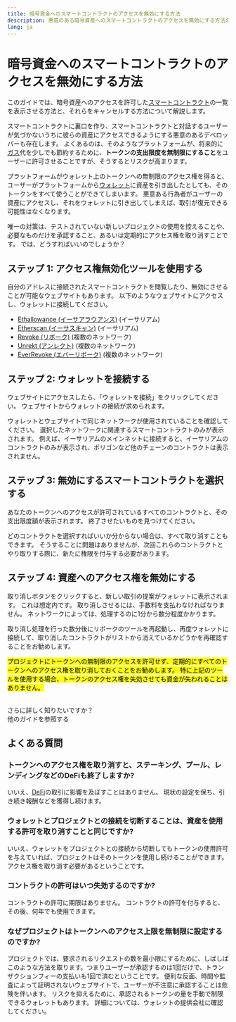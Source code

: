 ```yaml
---
title: 暗号資金へのスマートコントラクトのアクセスを無効にする方法
description: 悪意のある暗号資産へのスマートコントラクトのアクセスを無効にする方法の解説
lang: ja
---
```


# 暗号資金へのスマートコントラクトのアクセスを無効にする方法

このガイドでは、暗号資産へのアクセスを許可した[スマートコントラクト](/glossary/#smart-contract)の一覧を表示させる方法と、それらをキャンセルする方法について解説します。

スマートコントラクトに裏口を作り、スマートコントラクトと対話するユーザーが気づかないうちに彼らの資産にアクセスできるようにする悪意のあるデベロッパーも存在します。 よくあるのは、そのようなプラットフォームが、将来的に[ガス](/glossary/#gas)代を少しでも節約するために、**トークンの支出限度を無制限にすること**をユーザーに許可させることですが、そうするとリスクが高まります。

プラットフォームがウォレット上のトークンへの無制限のアクセス権を得ると、ユーザーがプラットフォームから[ウォレット](/glossary/#wallet)に資産を引き出したとしても、そのトークンをすべて使うことができてしまいます。 悪意ある行為者がユーザーの資産にアクセスし、それをウォレットに引き出してしまえば、取引が復元できる可能性はなくなります。

唯一の対策は、テストされていない新しいプロジェクトの使用を控えることや、必要なものだけを承認すること、あるいは定期的にアクセス権を取り消すことです。 では、どうすればいいのでしょうか？

## ステップ 1: アクセス権無効化ツールを使用する

自分のアドレスに接続されたスマートコントラクトを閲覧したり、無効にさせることが可能なウェブサイトもあります。 以下のようなウェブサイトにアクセスし、ウォレットに接続してください。

- [Ethallowance (イーサアラウアンス)](https://ethallowance.com/) (イーサリアム)
- [Etherscan (イーサスキャン)](https://etherscan.io/tokenapprovalchecker) (イーサリアム)
- [Revoke (リボーク)](https://revoke.cash/) (複数のネットワーク)
- [Unrekt (アンレクト)](https://app.unrekt.net/) (複数のネットワーク)
- [EverRevoke (エバーリボーク)](https://everrise.com/everrevoke/) (複数のネットワーク)

## ステップ 2: ウォレットを接続する

ウェブサイトにアクセスしたら、「ウォレットを接続」をクリックしてください。 ウェブサイトからウォレットの接続が求められます。

ウォレットとウェブサイトで同じネットワークが使用されていることを確認してください。 選択したネットワークに関連するスマートコントラクトのみが表示されます。 例えば、イーサリアムのメインネットに接続すると、イーサリアムのコントラクトのみが表示され、ポリゴンなど他のチェーンのコントラクトは表示されません。

## ステップ 3: 無効にするスマートコントラクトを選択する

あなたのトークンへのアクセスが許可されているすべてのコントラクトと、その支出限度額が表示されます。 終了させたいものを見つけてください。

どのコントラクトを選択すればいいか分からない場合は、すべて取り消すこともできます。 そうすることに問題はありませんが、次回これらのコントラクトとやり取りする際に、新たに権限を付与する必要があります。

## ステップ 4: 資産へのアクセス権を無効にする

取り消しボタンをクリックすると、新しい取引の提案がウォレットに表示されます。 これは想定内です。 取り消しさせるには、手数料を支払わなければなりません。 ネットワークによっては、処理するのに1分から数分程度かかります。

取り消し処理を行った数分後にリボークのツールを再起動し、再度ウォレットに接続して、取り消したコントラクトがリストから消えているかどうかを再確認することをお勧めします。

<mark>プロジェクトにトークンへの無制限のアクセスを許可せず、定期的にすべてのトークンへのアクセス権を取り消しておくことをお勧めします。 特に上記のツールを使用する場合、トークンのアクセス権を失効させても資金が失われることはありません。</mark>

 <br />

<InfoBanner shouldSpaceBetween emoji=":eyes:">
  <div>さらに詳しく知りたいですか？</div>
  <ButtonLink href="/guides/">
    他のガイドを参照する
  </ButtonLink>
</InfoBanner>

## よくある質問

### トークンへのアクセス権を取り消すと、ステーキング、プール、レンディングなどのDeFiも終了しますか?

いいえ、[DeFi](/glossary/#defi)の取引に影響を及ぼすことはありません。 現状の設定を保ち、引き続き報酬などを獲得し続けます。

### ウォレットとプロジェクトとの接続を切断することは、資産を使用する許可を取り消すことと同じですか?

いいえ、ウォレットをプロジェクトとの接続から切断してもトークンの使用許可を与えていれば、プロジェクトはそのトークンを使用し続けることができます。 アクセス権を取り消す必要があるということです。

### コントラクトの許可はいつ失効するのですか?

コントラクトの許可に期限はありません。 コントラクトの許可を付与すると、その後、何年でも使用できます。

### なぜプロジェクトはトークンへのアクセス上限を無制限に設定するのですか?

プロジェクトでは、要求されるリクエストの数を最小限にするために、しばしばこのような方法を取ります。つまりユーザーが承認するのは1回だけで、トランザクションフィーの支払いも1回で済むということです。 便利な反面、時間や監査によって証明されないウェブサイトで、ユーザーが不注意に承認することは危険を伴います。 リスクを抑えるために、承認されるトークンの量を手動で制限できるウォレットもあります。 詳細については、ウォレットの提供会社に確認してください。
